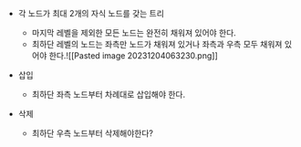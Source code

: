 - 각 노드가 최대 2개의 자식 노드를 갖는 트리
	- 마지막 레벨을 제외한 모든 노드는 완전히 채워져 있어야 한다.
	- 최하단 레벨의 노드는 좌측만 노드가 채워져 있거나 좌측과 우측 모두 채워져 있어야 한다.![[Pasted image 20231204063230.png]]

- 삽입
	- 최하단 좌측 노드부터 차례대로 삽입해야 한다.

- 삭제
	- 최하단 우측 노드부터 삭제해야한다?